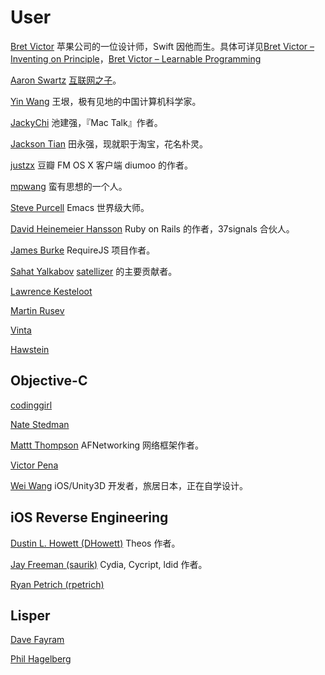 User
====

[Bret Victor](https://github.com/worrydream)
苹果公司的一位设计师，Swift 因他而生。具体可详见[Bret Victor – Inventing on Principle][4]，[Bret Victor – Learnable Programming][5]

[Aaron Swartz](https://github.com/aaronsw)
[互联网之子][3]。

[Yin Wang](https://github.com/yinwang0)
王垠，极有见地的中国计算机科学家。

[JackyChi](https://github.com/jackychi)
池建强，『Mac Talk』作者。

[Jackson Tian](https://github.com/JacksonTia)
田永强，现就职于淘宝，花名朴灵。

[justzx](https://github.com/justzx2011)
豆瓣 FM OS X 客户端 diumoo 的作者。

[mpwang](https://github.com/mpwang)
蛮有思想的一个人。

[Steve Purcell](https://github.com/purcell)
Emacs 世界级大师。

[David Heinemeier Hansson](https://github.com/dhh)
Ruby on Rails 的作者，37signals 合伙人。

[James Burke](https://github.com/jrburke)
RequireJS 项目作者。

[Sahat Yalkabov](https://github.com/sahat)
[satellizer](https://github.com/angular/angular.js) 的主要贡献者。

[Lawrence Kesteloot](https://github.com/lkesteloot?tab=repositories)

[Martin Rusev](https://github.com/martinrusev)

[Vinta](https://github.com/vinta?tab=repositories)

[Hawstein](https://github.com/Hawstein?tab=repositories)

Objective-C
-----------

[codinggirl](https://github.com/codinggirl?tab=repositories)

[Nate Stedman](https://github.com/natestedman?tab=repositories)

[Mattt Thompson](https://github.com/mattt)
AFNetworking 网络框架作者。

[Victor Pena](https://github.com/vicpenap?tab=repositories)

[Wei Wang](https://github.com/onevcat)
iOS/Unity3D 开发者，旅居日本，正在自学设计。

iOS Reverse Engineering
-----------------------

[Dustin L. Howett (DHowett)](https://github.com/DHowett)
Theos 作者。

[Jay Freeman (saurik)](https://github.com/saurik)
Cydia, Cycript, ldid 作者。

[Ryan Petrich (rpetrich)](https://github.com/rpetrich)

Lisper
------

[Dave Fayram](https://github.com/KirinDave?tab=repositories)

[Phil Hagelberg](https://github.com/technomancy?tab=repositories)

[3]: http://coolshell.cn/articles/11928.html
[4]: http://coolshell.cn/articles/6775.html
[5]: http://coolshell.cn/articles/8387.html
